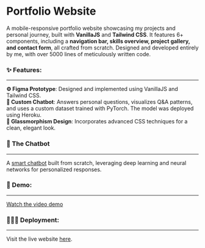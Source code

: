 # Portfolio Website

A mobile-responsive portfolio website showcasing my projects and personal journey, built with **VanillaJS** and **Tailwind CSS**. It features 6+ components, including a **navigation bar, skills overview, project gallery, and contact form**, all crafted from scratch. Designed and developed entirely by me, with over 5000 lines of meticulously written code.

### ✨ Features:
---
**⚙️  Figma Prototype**: Designed and implemented using VanillaJS and Tailwind CSS.<br>
**🤖 Custom Chatbot**: Answers personal questions, visualizes Q&A patterns, and uses a custom dataset trained with PyTorch. The model was deployed using Heroku.<br>
**💎 Glassmorphism Design**: Incorporates advanced CSS techniques for a clean, elegant look.

### 🤖 The Chatbot
---
A [smart chatbot](https://github.com/KarkiAdit/ChatAK/blob/main/README.md) built from scratch, leveraging deep learning and neural networks for personalized responses.

### 🎥 Demo:
---
[Watch the video demo](https://user-images.githubusercontent.com/68220732/151697378-ac9c52a8-0c86-469f-9878-359e515418b6.mp4)

### 🚀🎉🎉 Deployment: 
---
Visit the live website [here](https://www.adityakarki.com.np).
